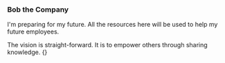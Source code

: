 
### Bob the Company
I'm preparing for my future. All the resources here will be used to help my future employees.

The vision is straight-forward. It is to empower others through sharing knowledge. {}
